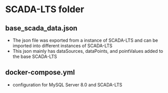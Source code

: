 # SCADA-LTS folder 

## base_scada_data.json
- The json file was exported from a instance of SCADA-LTS and can be imported into different instances of SCADA-LTS
- This json mainly has dataSources, dataPoints, and pointValues added to the base SCADA-LTS

## docker-compose.yml
- configuration for MySQL Server 8.0 and SCADA-LTS